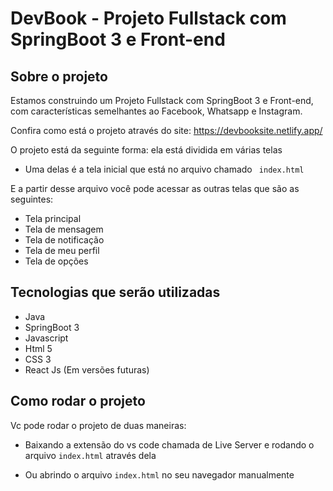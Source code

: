 # DevBook - Projeto Fullstack com SpringBoot 3 e Front-end

## Sobre o projeto

Estamos construindo um Projeto Fullstack com SpringBoot 3 e Front-end, com características semelhantes ao Facebook, Whatsapp e Instagram.

Confira como está o projeto através do site: https://devbooksite.netlify.app/

O projeto está da seguinte forma: ela está dividida em várias telas

- Uma delas é a tela inicial que está no arquivo chamado ` index.html` 

E a partir desse arquivo você pode acessar as outras telas que são as seguintes:

- Tela principal
- Tela de mensagem  
- Tela de notificação 
- Tela de meu perfil
- Tela de opções 

## Tecnologias que serão utilizadas

- Java
- SpringBoot 3
- Javascript
- Html 5
- CSS 3
- React Js (Em versões futuras)


## Como rodar o projeto

Vc pode rodar o projeto de duas maneiras:

- Baixando a extensão do vs code chamada de Live Server e rodando o arquivo `index.html` através dela

- Ou abrindo o arquivo  `index.html` no seu navegador manualmente